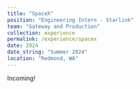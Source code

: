 ```yaml
---
title: "SpaceX"
position: "Engineering Intern - Starlink"
team: "Gateway and Production"
collection: experience
permalink: /experience/spacex
date: 2024
date_string: "Summer 2024"
location: "Redmond, WA"
---
```


Incoming!